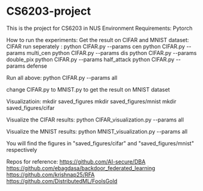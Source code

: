 # CS6203-project
This is the project for CS6203 in NUS
Environment Requirements:
Pytorch

How to run the experiments:
Get the result on CIFAR and MNIST dataset:
CIFAR run seperately : 
python CIFAR.py --params cen
python CIFAR.py --params multi_cen 
python CIFAR.py --params dis 
python CIFAR.py --params double_pix 
python CIFAR.py --params half_attack
python CIFAR.py --params defense

Run all above:
python CIFAR.py --params all

change CIFAR.py to MNIST.py to get the result on MNIST dataset

Visualizatioin:
mkdir saved_figures
mkdir saved_figures/mnist
mkdir saved_figures/cifar

Visualize the CIFAR results:
python CIFAR_visualization.py --params all

Visualize the MNIST results:
python MNIST_visualization.py --params all

You will find the figures in "saved_figures/cifar" and "saved_figures/mnist" respectively

Repos for reference:
https://github.com/AI-secure/DBA
https://github.com/ebagdasa/backdoor_federated_learning
https://github.com/krishnap25/RFA
https://github.com/DistributedML/FoolsGold

